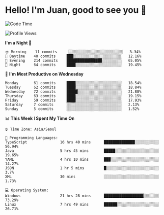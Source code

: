 # Hello! I'm Juan, good to see you 👋

<!--
**Y-k-Y/Y-k-Y** is a ✨ _special_ ✨ repository because its `README.md` (this file) appears on your GitHub profile.

Here are some ideas to get you started:

- 🔭 I’m currently working on ...
- 🌱 I’m currently learning ...
- 👯 I’m looking to collaborate on ...
- 🤔 I’m looking for help with ...
- 💬 Ask me about ...
- 📫 How to reach me: ...
- 😄 Pronouns: ...
- ⚡ Fun fact: ...
-->
<!--
![Profile views](https://gpvc.arturio.dev/Y-k-Y)

[![Omid Nikrah StackOverflow](https://github-readme-stackoverflow.vercel.app/?userID=9517076)](https://stackoverflow.com/users/9517076/i-have-10-fingers)
-->

<!--START_SECTION:waka-->
![Code Time](http://img.shields.io/badge/Code%20Time-40%20hrs%2056%20mins-blue)

![Profile Views](http://img.shields.io/badge/Profile%20Views-0-blue)

**I'm a Night 🦉** 

```text
🌞 Morning    11 commits     ░░░░░░░░░░░░░░░░░░░░░░░░░   3.34% 
🌆 Daytime    40 commits     ███░░░░░░░░░░░░░░░░░░░░░░   12.16% 
🌃 Evening    214 commits    ████████████████░░░░░░░░░   65.05% 
🌙 Night      64 commits     ████░░░░░░░░░░░░░░░░░░░░░   19.45%

```
📅 **I'm Most Productive on Wednesday** 

```text
Monday       61 commits     ████░░░░░░░░░░░░░░░░░░░░░   18.54% 
Tuesday      62 commits     ████░░░░░░░░░░░░░░░░░░░░░   18.84% 
Wednesday    72 commits     █████░░░░░░░░░░░░░░░░░░░░   21.88% 
Thursday     63 commits     ████░░░░░░░░░░░░░░░░░░░░░   19.15% 
Friday       59 commits     ████░░░░░░░░░░░░░░░░░░░░░   17.93% 
Saturday     7 commits      ░░░░░░░░░░░░░░░░░░░░░░░░░   2.13% 
Sunday       5 commits      ░░░░░░░░░░░░░░░░░░░░░░░░░   1.52%

```


📊 **This Week I Spent My Time On** 

```text
⌚︎ Time Zone: Asia/Seoul

💬 Programming Languages: 
TypeScript               16 hrs 40 mins      ██████████████░░░░░░░░░░░   56.94% 
Java                     5 hrs 45 mins       █████░░░░░░░░░░░░░░░░░░░░   19.65% 
YAML                     4 hrs 10 mins       ███░░░░░░░░░░░░░░░░░░░░░░   14.27% 
JSON                     1 hr 5 mins         █░░░░░░░░░░░░░░░░░░░░░░░░   3.7% 
XML                      30 mins             ░░░░░░░░░░░░░░░░░░░░░░░░░   1.73%

💻 Operating System: 
Windows                  21 hrs 28 mins      ██████████████████░░░░░░░   73.29% 
Linux                    7 hrs 49 mins       ██████░░░░░░░░░░░░░░░░░░░   26.71%

```


<!--END_SECTION:waka-->
